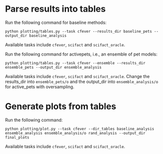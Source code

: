 # Parse results into tables
Run the following command for baseline methods:
```
python plotting/tables.py --task cfever --results_dir baseline_pets --output_dir baseline_analysis
```
Available tasks include `cfever`, `scifact` and `scifact_oracle`.

Run the following command for activepets, i.e., an ensemble of pet models:
```
python plotting/tables.py --task cfever --ensemble --results_dir ensemble_pets --output_dir ensemble_analysis
```
Available tasks include `cfever`, `scifact` and `scifact_oracle`. Change the results_dir into `ensemble_pets/o` and the output_dir into `ensemble_analysis/o` for active_pets with oversampling.

# Generate plots from tables
Run the following command:
```
python plotting/plot.py --task cfever --dir_tables baseline_analysis ensemble_analysis ensemble_analysis/o rand_analysis --output_dir final_plots
```
Available tasks include `cfever`, `scifact` and `scifact_oracle`.
